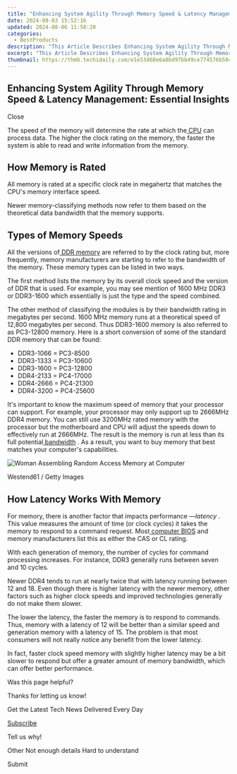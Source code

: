 ```yaml
---
title: "Enhancing System Agility Through Memory Speed & Latency Management: Essential Insights"
date: 2024-08-03 15:52:16
updated: 2024-08-06 11:58:20
categories:
  - BestProducts
description: "This Article Describes Enhancing System Agility Through Memory Speed & Latency Management: Essential Insights"
excerpt: "This Article Describes Enhancing System Agility Through Memory Speed & Latency Management: Essential Insights"
thumbnail: https://thmb.techidaily.com/e1e53d68e6a8bd97bb49ce774576b58cc661b7caf15fc6fdb1157408db40b882.jpg
---
```


## Enhancing System Agility Through Memory Speed & Latency Management: Essential Insights

Close 

 The speed of the memory will determine the rate at which the[ CPU](https://www.lifewire.com/what-is-a-cpu-2618150) can process data. The higher the clock rating on the memory, the faster the system is able to read and write information from the memory.

## How Memory is Rated 

 All memory is rated at a specific clock rate in megahertz that matches the CPU's memory interface speed.

 Newer memory-classifying methods now refer to them based on the theoretical data bandwidth that the memory supports.

## Types of Memory Speeds 

 All the versions of[ DDR memory](https://www.lifewire.com/ddr4-memory-833028) are referred to by the clock rating but, more frequently, memory manufacturers are starting to refer to the bandwidth of the memory. These memory types can be listed in two ways.

 The first method lists the memory by its overall clock speed and the version of DDR that is used. For example, you may see mention of 1600 MHz DDR3 or DDR3-1600 which essentially is just the type and the speed combined.

 The other method of classifying the modules is by their bandwidth rating in megabytes per second. 1600 MHz memory runs at a theoretical speed of 12,800 megabytes per second. Thus DDR3-1600 memory is also referred to as PC3-12800 memory. Here is a short conversion of some of the standard DDR memory that can be found:

* DDR3-1066 = PC3-8500
* DDR3-1333 = PC3-10600
* DDR3-1600 = PC3-12800
* DDR4-2133 = PC4-17000
* DDR4-2666 = PC4-21300
* DDR4-3200 = PC4-25600

 It's important to know the maximum speed of memory that your processor can support. For example, your processor may only support up to 2666MHz DDR4 memory. You can still use 3200MHz rated memory with the processor but the motherboard and CPU will adjust the speeds down to effectively run at 2666MHz. The result is the memory is run at less than its full potential[ bandwidth](https://www.lifewire.com/what-is-bandwidth-2625809) . As a result, you want to buy memory that best matches your computer's capabilities.

![Woman Assembling Random Access Memory at Computer](https://www.lifewire.com/thmb/fEVVfVXMwS39jaKwy8IY24o9Yxo=/1500x0/filters:no_upscale():max_bytes(150000):strip_icc():format(webp)/woman-assembling-random-access-memory-at-computer-668765353-5ac3cb95875db90037fd78fa-5c114d0a46e0fb0001ece5f4.jpg) 

 Westend61 / Getty Images 

##  How Latency Works With Memory 

 For memory, there is another factor that impacts performance —_latency_ . This value measures the amount of time (or clock cycles) it takes the memory to respond to a command request. Most[ computer BIOS](https://www.lifewire.com/bios-basic-input-output-system-2625820) and memory manufacturers list this as either the CAS or CL rating.

 With each generation of memory, the number of cycles for command processing increases. For instance, DDR3 generally runs between seven and 10 cycles.

 Newer DDR4 tends to run at nearly twice that with latency running between 12 and 18\. Even though there is higher latency with the newer memory, other factors such as higher clock speeds and improved technologies generally do not make them slower.

 The lower the latency, the faster the memory is to respond to commands. Thus, memory with a latency of 12 will be better than a similar speed and generation memory with a latency of 15\. The problem is that most consumers will not really notice any benefit from the lower latency.

 In fact, faster clock speed memory with slightly higher latency may be a bit slower to respond but offer a greater amount of memory bandwidth, which can offer better performance.

Was this page helpful?

Thanks for letting us know!

 Get the Latest Tech News Delivered Every Day

[ Subscribe ](https://www.lifewire.com/#) 

Tell us why!

 Other  Not enough details  Hard to understand 

 Submit

<ins class="adsbygoogle"
     style="display:block"
     data-ad-format="autorelaxed"
     data-ad-client="ca-pub-7571918770474297"
     data-ad-slot="1223367746"></ins>



<ins class="adsbygoogle"
     style="display:block"
     data-ad-client="ca-pub-7571918770474297"
     data-ad-slot="8358498916"
     data-ad-format="auto"
     data-full-width-responsive="true"></ins>
